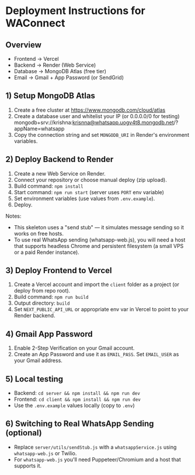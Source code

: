 # Deployment Instructions for WAConnect

## Overview

- Frontend → Vercel
- Backend → Render (Web Service)
- Database → MongoDB Atlas (free tier)
- Email → Gmail + App Password (or SendGrid)

## 1) Setup MongoDB Atlas

1. Create a free cluster at https://www.mongodb.com/cloud/atlas
2. Create a database user and whitelist your IP (or 0.0.0.0/0 for testing)
   mongodb+srv://krishna:krisnna@whatsapp.uogv4t8.mongodb.net/?appName=whatsapp
3. Copy the connection string and set `MONGODB_URI` in Render's environment variables.

## 2) Deploy Backend to Render

1. Create a new Web Service on Render.
2. Connect your repository or choose manual deploy (zip upload).
3. Build command: `npm install`
4. Start command: `npm run start` (server uses `PORT` env variable)
5. Set environment variables (use values from `.env.example`).
6. Deploy.

Notes:

- This skeleton uses a "send stub" — it simulates message sending so it works on free hosts.
- To use real WhatsApp sending (whatsapp-web.js), you will need a host that supports headless Chrome and persistent filesystem (a small VPS or a paid Render instance).

## 3) Deploy Frontend to Vercel

1. Create a Vercel account and import the `client` folder as a project (or deploy from repo root).
2. Build command: `npm run build`
3. Output directory: `build`
4. Set `NEXT_PUBLIC_API_URL` or appropriate env var in Vercel to point to your Render backend.

## 4) Gmail App Password

1. Enable 2-Step Verification on your Gmail account.
2. Create an App Password and use it as `EMAIL_PASS`. Set `EMAIL_USER` as your Gmail address.

## 5) Local testing

- Backend: `cd server && npm install && npm run dev`
- Frontend: `cd client && npm install && npm run dev`
- Use the `.env.example` values locally (copy to `.env`)

## 6) Switching to Real WhatsApp Sending (optional)

- Replace `server/utils/sendStub.js` with a `whatsappService.js` using `whatsapp-web.js` or Twilio.
- For `whatsapp-web.js` you'll need Puppeteer/Chromium and a host that supports it.
